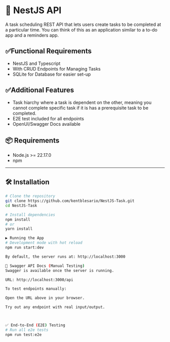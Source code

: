 # 🚀 NestJS API

A task scheduling REST API that lets users create tasks to be completed at a
particular time. You can think of this as an application similar to a to-do app and a
reminders app.

## ✅Functional Requirements

- NestJS and Typescript
- With CRUD Endpoints for Managing Tasks
- SQLite for Database for easier set-up

## ✅Additional Features

- Task hiarchy where a task is dependent on the other, meaning you cannot complete specific task if it is has a prerequisite task to be completed.
- E2E test included for all endpoints
- OpenUI/Swagger Docs available

## 📦 Requirements

- Node.js >= 22.17.0
- npm

---

## 🛠 Installation

```bash
# Clone the repository
git clone https://github.com/kentblesario/NestJS-Task.git
cd NestJS-Task

# Install dependencies
npm install
# or
yarn install

▶️ Running the App
# Development mode with hot reload
npm run start:dev

By default, the server runs at: http://localhost:3000

📘 Swagger API Docs (Manual Testing)
Swagger is available once the server is running.

URL: http://localhost:3000/api

To test endpoints manually:

Open the URL above in your browser.

Try out any endpoint with real input/output.



✅ End-to-End (E2E) Testing
# Run all e2e tests
npm run test:e2e


